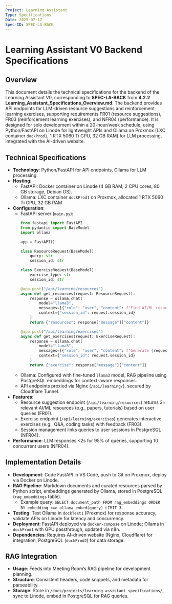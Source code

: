 ```yaml
---
Project: Learning Assistant
Type: Specifications
Date: 2025-07-17
Spec-ID: SPEC-LA-BACK
---
```


# Learning Assistant V0 Backend Specifications

## Overview
This document details the technical specifications for the backend of the Learning Assistant V0, corresponding to **SPEC-LA-BACK** from **4.2.2 Learning_Assistant_Specifications_Overview.md**. The backend provides API endpoints for LLM-driven resource suggestions and reinforcement learning exercises, supporting requirements FR01 (resource suggestions), FR03 (reinforcement learning exercises), and NFR04 (performance). It is designed for solo development within a 20-hour/week schedule, using Python/FastAPI on Linode for lightweight APIs and Ollama on Proxmox (LXC container `dockProd1`, 1 RTX 5060 Ti GPU, 32 GB RAM) for LLM processing, integrated with the AI-driven website.

## Technical Specifications
- **Technology**: Python/FastAPI for API endpoints, Ollama for LLM processing.
- **Hosting**:
  - FastAPI: Docker container on Linode (4 GB RAM, 2 CPU cores, 80 GB storage, Debian OS).
  - Ollama: LXC container `dockProd1` on Proxmox, allocated 1 RTX 5060 Ti GPU, 32 GB RAM.
- **Configuration**:
  - FastAPI server (`main.py`):
    ```python
    from fastapi import FastAPI
    from pydantic import BaseModel
    import ollama

    app = FastAPI()

    class ResourceRequest(BaseModel):
        query: str
        session_id: str

    class ExerciseRequest(BaseModel):
        exercise_type: str
        session_id: str

    @app.post("/api/learning/resources")
    async def get_resources(request: ResourceRequest):
        response = ollama.chat(
            model="llama3",
            messages=[{"role": "user", "content": f"Find AI/ML resources for: {request.query}"}],
            context={"session_id": request.session_id}
        )
        return {"resources": response["message"]["content"]}

    @app.post("/api/learning/exercises")
    async def get_exercises(request: ExerciseRequest):
        response = ollama.chat(
            model="llama3",
            messages=[{"role": "user", "content": f"Generate {request.exercise_type} exercise"}],
            context={"session_id": request.session_id}
        )
        return {"exercise": response["message"]["content"]}
    ```
  - Ollama: Configured with fine-tuned `llama3` model, RAG pipeline using PostgreSQL embeddings for context-aware responses.
  - API endpoints proxied via Nginx (`/api/learning/`), secured by Cloudflare Tunnel.
- **Features**:
  - Resource suggestion endpoint (`/api/learning/resources`) returns 3+ relevant AI/ML resources (e.g., papers, tutorials) based on user queries (FR01).
  - Exercise endpoint (`/api/learning/exercises`) generates interactive exercises (e.g., Q&A, coding tasks) with feedback (FR03).
  - Session management links queries to user sessions in PostgreSQL (NFR04).
- **Performance**: LLM responses <2s for 95% of queries, supporting 10 concurrent users (NFR04).

## Implementation Details
- **Development**: Code FastAPI in VS Code, push to Git on Proxmox, deploy via Docker on Linode.
- **RAG Pipeline**: Markdown documents and curated resources parsed by Python script, embeddings generated by Ollama, stored in PostgreSQL (`rag_embeddings` table).
  - Example query: `SELECT document_path FROM rag_embeddings ORDER BY embedding <=> ollama_embed(query) LIMIT 3`.
- **Testing**: Test Ollama in `dockTest1` (Proxmox) for response accuracy, validate APIs on Linode for latency and concurrency.
- **Deployment**: FastAPI deployed via `docker-compose` on Linode; Ollama in `dockProd1` with GPU passthrough, updated via n8n.
- **Dependencies**: Requires AI-driven website (Nginx, Cloudflare) for integration, PostgreSQL (`dockProd2`) for data storage.

## RAG Integration
- **Usage**: Feeds into Meeting Room’s RAG pipeline for development planning.
- **Structure**: Consistent headers, code snippets, and metadata for parseability.
- **Storage**: Store in `/docs/projects/learning_assistant_specifications/`, sync to Linode, embed in PostgreSQL for RAG queries.